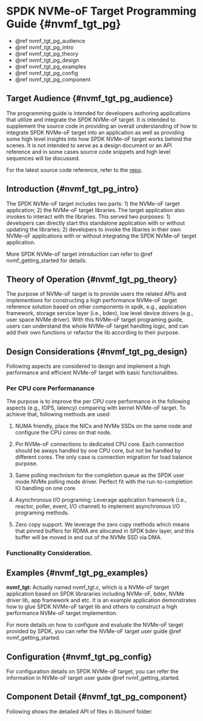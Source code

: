 # SPDK NVMe-oF Target Programming Guide {#nvmf_tgt_pg}

* @ref nvmf_tgt_pg_audience
* @ref nvmf_tgt_pg_intro
* @ref nvmf_tgt_pg_theory
* @ref nvmf_tgt_pg_design
* @ref nvmf_tgt_pg_examples
* @ref nvmf_tgt_pg_config
* @ref nvmf_tgt_pg_component

## Target Audience {#nvmf_tgt_pg_audience}

The programming guide is intended for developers authoring applications that utilize and integrate
the SPDK NVMe-oF target.
It is intended to supplement the source code in providing an overall understanding of how to
integrate SPDK NVMe-oF target into an application as well as providing some high level insights
into how SPDK NVMe-oF target works behind the scenes. It is not intended to serve as a design
document or an API reference and in some cases source code snippets and high level sequences
will be discussed.

For the latest source code reference, refer to the [repo](https://github.com/spdk).

## Introduction {#nvmf_tgt_pg_intro}

The SPDK NVMe-oF target includes two parts: 1) the NVMe-oF target application; 2) the NVMe-oF
target libraries. The target application also invokes to interact with the libraries. This served
two purposes: 1) developers can directly start this standalone application with or without
updating the libraries; 2) developers to invoke the libaries in their own NVMe-oF applications
with or without integrating the SPDK NVMe-oF target application.

More SPDK NVMe-oF target introduction can refer to @ref nvmf_getting_started for details.

## Theory of Operation {#nvmf_tgt_pg_theory}

The purpose of NVMe-oF target is to provide users the related APIs and implementions for
constructing a high performance NVMe-oF target reference solution based on other components
in spdk, e.g., application framework, storage service layer (i.e., bdev), low level device
drivers (e.g., user space NVMe driver). With this NVMe-oF target programing guide, users can
understand the whole NVMe-oF target handling logic, and can add their own functions or refactor
the lib according to their purpose.

## Design Considerations {#nvmf_tgt_pg_design}

Following aspects are considered to design and implement a high performance and efficient NVMe-oF
target with basic functionalities.

### Per CPU core Performanance

The purpose is to improve the per CPU core performance in the following aspects (e.g., IOPS, latency)
comparing with kernel NVMe-oF target. To achieve that, following methods are used:

1. NUMA friendly, place the NICs and NVMe SSDs on the same node and configure the CPU cores on
that node.

2. Pin NVMe-oF connections to dedicated CPU core. Each connection should be aways handled by one
CPU core, but not be handled by different cores. The only case is connection migration for load
balance purpose.

3. Same polling mechnism for the completion queue as the SPDK user mode NVMe polling mode driver.
Perfect fit with the run-to-completion IO handling on one core.

4. Asynchronous I/O programing: Leverage application framework (i.e., reactor, poller, event, I/O
channel) to implement asynchronous I/O programing methods.

5. Zero copy support. We leverage the zero copy methods which means that pinned buffers for RDMA
are allocated in SPDK bdev layer, and this buffer will be moved in and out of the NVMe SSD via DMA.

### Functionality Consideration.


## Examples {#nvmf_tgt_pg_examples}

**nvmf_tgt:** Actually named nvmf_tgt.c, which is a NVMe-oF target application based on SPDK
librararies including NVMe-oF, bdev, NVMe driver lib, app framework and etc. It is an example
application demonstrates how to glue SPDK NVMe-oF target lib and others to construct a high
performance NVMe-oF target implemention.

For more details on how to configure and evaluate the NVMe-oF target provided by SPDK, you can refer
the NVMe-oF target user guide @ref nvmf_getting_started.

## Configuration {#nvmf_tgt_pg_config}

For configuration details on SPDK NVMe-oF target, you can refer the information in NVMe-oF target user
guide @ref nvmf_getting_started.

## Component Detail {#nvmf_tgt_pg_component}

Following shows the detailed API of files in lib/nvmf folder:
